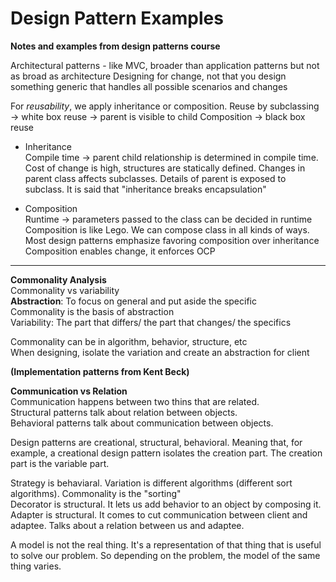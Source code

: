 # Design Pattern Examples
**Notes and examples from design patterns course**  

Architectural patterns - like MVC, broader than application patterns but not as broad as architecture
Designing for change, not that you design something generic that handles all possible scenarios and changes

For *reusability*, we apply inheritance or composition.
Reuse by subclassing → white box reuse → parent is visible to child
Composition → black box reuse

* Inheritance  
Compile time → parent child relationship is determined in compile time. 
Cost of change is high, structures are statically defined.
Changes in parent class affects subclasses. 
Details of parent is exposed to subclass. 
It is said that "inheritance breaks encapsulation"

* Composition  
Runtime → parameters passed to the class can be decided in runtime
Composition is like Lego. We can compose class in all kinds of ways.
Most design patterns emphasize favoring composition over inheritance
Composition enables change, it enforces OCP
---
**Commonality Analysis**  
Commonality vs variability  
**Abstraction**: To focus on general and put aside the specific  
Commonality is the basis of abstraction  
Variability: The part that differs/ the part that changes/ the specifics  

Commonality can be in algorithm, behavior, structure, etc  
When designing, isolate the variation and create an abstraction for client  

**(Implementation patterns from Kent Beck)**  

**Communication vs Relation**  
Communication happens between two thins that are related.  
Structural patterns talk about relation between objects.  
Behavioral patterns talk about communication between objects.  

Design patterns are creational, structural, behavioral. Meaning that, for example, a creational design pattern isolates the creation part. The creation part is the variable part.  

Strategy is behaviaral. Variation is different algorithms (different sort algorithms). Commonality is the "sorting"   
Decorator is structural. It lets us add behavior to an object by composing it.  
Adapter is structural. It comes to cut communication between client and adaptee. Talks about a relation between us and adaptee.  

A model is not the real thing. It's a representation of that thing that is useful to solve our problem. So depending on the problem, the model of the same thing varies.  


